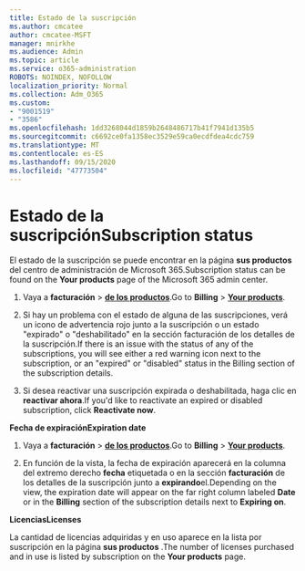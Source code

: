 ```yaml
---
title: Estado de la suscripción
ms.author: cmcatee
author: cmcatee-MSFT
manager: mnirkhe
ms.audience: Admin
ms.topic: article
ms.service: o365-administration
ROBOTS: NOINDEX, NOFOLLOW
localization_priority: Normal
ms.collection: Adm_O365
ms.custom:
- "9001519"
- "3586"
ms.openlocfilehash: 1dd3268044d1859b2648486717b41f7941d135b5
ms.sourcegitcommit: c6692ce0fa1358ec3529e59ca0ecdfdea4cdc759
ms.translationtype: MT
ms.contentlocale: es-ES
ms.lasthandoff: 09/15/2020
ms.locfileid: "47773504"
---
```

# <a name="subscription-status"></a><span data-ttu-id="9c5e7-102">Estado de la suscripción</span><span class="sxs-lookup"><span data-stu-id="9c5e7-102">Subscription status</span></span>

<span data-ttu-id="9c5e7-103">El estado de la suscripción se puede encontrar en la página **sus productos** del centro de administración de Microsoft 365.</span><span class="sxs-lookup"><span data-stu-id="9c5e7-103">Subscription status can be found on the **Your products** page of the Microsoft 365 admin center.</span></span>

1. <span data-ttu-id="9c5e7-104">Vaya a **facturación**  >  **[de los productos](https://go.microsoft.com/fwlink/p/?linkid=842054)**.</span><span class="sxs-lookup"><span data-stu-id="9c5e7-104">Go to **Billing** > **[Your products](https://go.microsoft.com/fwlink/p/?linkid=842054)**.</span></span>

2. <span data-ttu-id="9c5e7-105">Si hay un problema con el estado de alguna de las suscripciones, verá un icono de advertencia rojo junto a la suscripción o un estado "expirado" o "deshabilitado" en la sección facturación de los detalles de la suscripción.</span><span class="sxs-lookup"><span data-stu-id="9c5e7-105">If there is an issue with the status of any of the subscriptions, you will see either a red warning icon next to the subscription, or an "expired" or "disabled" status in the Billing section of the subscription details.</span></span>

3. <span data-ttu-id="9c5e7-106">Si desea reactivar una suscripción expirada o deshabilitada, haga clic en **reactivar ahora**.</span><span class="sxs-lookup"><span data-stu-id="9c5e7-106">If you'd like to reactivate an expired or disabled subscription, click **Reactivate now**.</span></span>

<span data-ttu-id="9c5e7-107">**Fecha de expiración**</span><span class="sxs-lookup"><span data-stu-id="9c5e7-107">**Expiration date**</span></span>

1. <span data-ttu-id="9c5e7-108">Vaya a **facturación**  >  **[de los productos](https://go.microsoft.com/fwlink/p/?linkid=842054)**.</span><span class="sxs-lookup"><span data-stu-id="9c5e7-108">Go to **Billing** > **[Your products](https://go.microsoft.com/fwlink/p/?linkid=842054)**.</span></span>

2. <span data-ttu-id="9c5e7-109">En función de la vista, la fecha de expiración aparecerá en la columna del extremo derecho **fecha** etiquetada o en la sección **facturación** de los detalles de la suscripción junto a **expirando**el.</span><span class="sxs-lookup"><span data-stu-id="9c5e7-109">Depending on the view, the expiration date will appear on the far right column labeled **Date** or in the **Billing** section of the subscription details next to **Expiring on**.</span></span>

<span data-ttu-id="9c5e7-110">**Licencias**</span><span class="sxs-lookup"><span data-stu-id="9c5e7-110">**Licenses**</span></span>

<span data-ttu-id="9c5e7-111">La cantidad de licencias adquiridas y en uso aparece en la lista por suscripción en la página **sus productos** .</span><span class="sxs-lookup"><span data-stu-id="9c5e7-111">The number of licenses purchased and in use is listed by subscription on the **Your products** page.</span></span>

